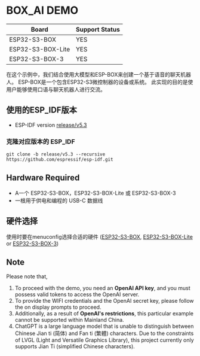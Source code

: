 # BOX_AI DEMO

| Board             | Support Status |
| ----------------- | -------------- |
| ESP32-S3-BOX      | YES            |
| ESP32-S3-BOX-Lite | YES            |
| ESP32-S3-BOX-3    | YES            |


在这个示例中，我们结合使用大模型和ESP-BOX来创建一个基于语音的聊天机器人。
ESP-BOX是一个包含ESP32-S3微控制器的设备或系统。
此实现的目的是使用户能够使用口语与聊天机器人进行交流。

## 使用的ESP_IDF版本
* ESP-IDF version [release/v5.3](https://github.com/espressif/esp-idf/tree/release/v5.3)

### 克隆对应版本的 ESP_IDF 

```
git clone -b release/v5.3 --recursive https://github.com/espressif/esp-idf.git
```

## **Hardware Required**

* A一个 ESP32-S3-BOX，ESP32-S3-BOX-Lite 或 ESP32-S3-BOX-3
* 一根用于供电和编程的 USB-C 数据线



## 硬件选择

使用时要在menuconfig选择合适的硬件 ([ESP32-S3-BOX](https://github.com/espressif/esp-box/blob/master/docs/hardware_overview/esp32_s3_box/hardware_overview_for_box.md), [ESP32-S3-BOX-Lite](https://github.com/espressif/esp-box/blob/master/docs/hardware_overview/esp32_s3_box_lite/hardware_overview_for_lite.md) or [ESP32-S3-BOX-3](https://github.com/espressif/esp-box/blob/master/docs/hardware_overview/esp32_s3_box_3/hardware_overview_for_box_3.md)) 



## Note
Please note that,
1. To proceed with the demo, you need an **OpenAI API key**, and you must possess valid tokens to access the OpenAI server.
2. To provide the WIFI credentials and the OpenAI secret key, please follow the on display prompts to proceed.
3. Additionally, as a result of **OpenAI's restrictions**, this particular example cannot be supported within Mainland China.
4. ChatGPT is a large language model that is unable to distinguish between Chinese Jian ti (简体) and Fan ti (繁體) characters. Due to the constraints of LVGL (Light and Versatile Graphics Library), this project currently only supports Jian Ti (simplified Chinese characters).
